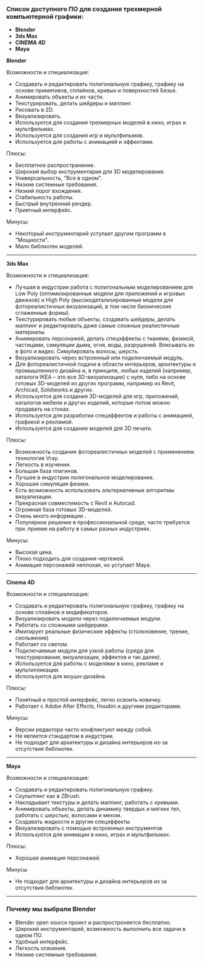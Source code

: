 

### Список доступного ПО для создания трехмерной компьютерной графики: 
- **Blender**
- **3ds Max**
- **CINEMA 4D**
- **Maya**

**Blender**

Возможности и специализация:
- Создавать и редактировать полигональную графику, графику на основе примитивов, сплайнов, кривых и поверхностей Безье.
- Анимировать объекты и их части.
- Текстурировать, делать шейдеры и маппинг.
- Рисовать в 2D.
- Визуализировать.
- Используется для создания трехмерных моделей в кино, играх и мультфильмах.
- Используется для создания игр и мультфильмов.
- Используется для работы с анимацией и эффектами.

Плюсы:
- Бесплатное распространение.
- Широкий выбор инструментария для 3D моделирования.
- Универсальность, "Все в одном".
- Низкие системные требования.
- Низкий порог вхождения.
- Стабильность работы.
- Быстрый внутренний рендер.
- Приятный интерфейс.

Минусы:
- Некоторый инструментарий уступает другим программ в "Мощности".
- Мало библиотек моделей.
***


**3ds Max**


Возможности и специализация:
- Лучшая в индустрии работа с полигональным моделированием для Low Poly (оптимизированные модели для приложений и игровых движков) и High Poly (высокодетализированные модели для фотореалистичных визуализаций, в том числе бионические сглаженные формы).
- Текстурировать любые объекты, создавать шейдеры, делать маппинг и редактировать даже самые сложные реалистичные материалы.
- Анимировать персонажей, делать спецэффекты с тканями, физикой, частицами, симуляции дыма, огня, воды, разрушений. Вписывать их в фото и видео. Симулировать волосы, шерсть.
- Визуализировать через встроенный или подключаемый модуль.
- Для фотореалистичной подачи в области интерьеров, архитектуры и промышленного дизайна и, в принципе, любых изделий (например, каталоги IKEA – это все 3D-визуализации) c нуля, либо на основе готовых 3D-моделей из других программ, например из Revit, Archicad, Solidworks и других.
- Используется для создания 3D-моделей для игр, приложений, каталогов мебели и других изделий, которые потом можно продавать на стоках.
- Используется для разработки спецэффектов и работы с анимацией, графикой и рекламой.
- Используется для создание моделей для 3D печати.

Плюсы:
- Возможность создание фотореалистичных моделей c применением технология Vray.
- Легкость в изучении.
- Большая база плагинов.
- Лучшее в индустрии полигональное моделирование.
- Хорошая симуляция физики.
- Есть возможность использовать альтернативные алгоритмы визуализации.
- Прекрасная совместимость с Revit и Autocad.
- Огромная база готовых 3D-моделей.
- Очень много информации .
- Популярное решение в профессиональной среде, часто требуется при. приеме на работу в самых разных индустриях.


Минусы:
- Высокая цена.
- Плохо подходить для создания чертежей.
- Анимация персонажей неплохая, но уступает Maya.
***


**Cinema 4D**


Возможности и специализация:
- Создавать и редактировать полигональную графику, графику на основе сплайнов и модификаторов.
- Визуализировать модели через подключаемые модули.
- Работать со сложными шейдерами.
- Имитирует реальные физические эффекты (столкновение, трение, скольжение)
- Работает со светом.
- Подключаемые модули для узкой работы (среда для текстурирования, визуализации, эффектов и так далее).
- Используется для работы с моделями в кино, рекламе и мультипликации.
- Используется для моушн-дизайна.

Плюсы:
- Понятный и простой интерфейс, легко освоить новичку.
- Работает с Adobe After Effects, Houdini и другими редакторами.

Минусы:
- Версии редактора часто конфликтуют между собой.
- Не является стандартом в индустрии.
- Не подходит для архитектуры и дизайна интерьеров из-за отсутствия библиотек.
***


**Maya**


Возможности и специализация:
- Создавать и редактировать полигональную графику.
- Скульптинг как в ZBrush.
- Накладывает текстуры и делать маппинг, работать с кривыми.
- Анимировать объекты, делать динамику твердых и мягких тел, работать с шерстью, волосами и мехом.
- Создавать жидкости и другие спецэффекты
- Визуализировать с помощью встроенных инструментов
- Используется для анимации в кино, играх и мультфильмах.

Плюсы: 
- Хорошая анимация персонажей.

Минусы
- Не подходит для архитектуры и дизайна интерьеров из за отсутствия библиотек.
***
		
		
### Почему мы выбрали Blender

- Blender open source проект и распростроняется бесплатно.
- Широкий инструментарий, возможность выполнить все задачи в одном ПО.
- Удобный интерфейс.
- Легкость освоения.
- Низкие системные требования.

